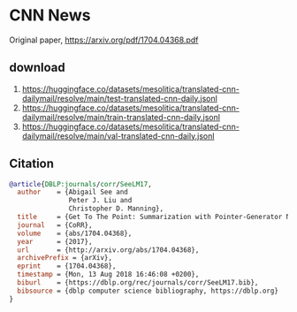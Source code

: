 # CNN News

Original paper, https://arxiv.org/pdf/1704.04368.pdf

## download

1. https://huggingface.co/datasets/mesolitica/translated-cnn-dailymail/resolve/main/test-translated-cnn-daily.jsonl
2. https://huggingface.co/datasets/mesolitica/translated-cnn-dailymail/resolve/main/train-translated-cnn-daily.jsonl
3. https://huggingface.co/datasets/mesolitica/translated-cnn-dailymail/resolve/main/val-translated-cnn-daily.jsonl

## Citation

```bibtex
@article{DBLP:journals/corr/SeeLM17,
  author    = {Abigail See and
               Peter J. Liu and
               Christopher D. Manning},
  title     = {Get To The Point: Summarization with Pointer-Generator Networks},
  journal   = {CoRR},
  volume    = {abs/1704.04368},
  year      = {2017},
  url       = {http://arxiv.org/abs/1704.04368},
  archivePrefix = {arXiv},
  eprint    = {1704.04368},
  timestamp = {Mon, 13 Aug 2018 16:46:08 +0200},
  biburl    = {https://dblp.org/rec/journals/corr/SeeLM17.bib},
  bibsource = {dblp computer science bibliography, https://dblp.org}
}
```